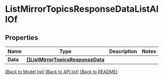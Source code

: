# ListMirrorTopicsResponseDataListAllOf

## Properties

Name | Type | Description | Notes
------------ | ------------- | ------------- | -------------
**Data** | [**[]ListMirrorTopicsResponseData**](ListMirrorTopicsResponseData.md) |  | 

[[Back to Model list]](../README.md#documentation-for-models) [[Back to API list]](../README.md#documentation-for-api-endpoints) [[Back to README]](../README.md)


